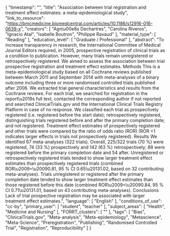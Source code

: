 {
    "timestamp": "",
    "title": "Association between trial registration and treatment effect estimates: a meta-epidemiological study",
    "link_to_resource": "https://bmcmedicine.biomedcentral.com/articles/10.1186/s12916-016-0639-x",
    "creators": [
        "Agn\u00e8s Dechartres",
        "Carolina Riveros",
        "Ignacio Atal",
        "Isabelle Boutron",
        "Philippe Ravaud"
    ],
    "material_type": [
        "Reading"
    ],
    "education_level": [
        "Graduate / Professional"
    ],
    "abstract": "To increase transparency in research, the International Committee of Medical Journal Editors required, in 2005, prospective registration of clinical trials as a condition to publication. However, many trials remain unregistered or retrospectively registered. We aimed to assess the association between trial prospective registration and treatment effect estimates. Methods This is a meta-epidemiological study based on all Cochrane reviews published between March 2011 and September 2014 with meta-analyses of a binary outcome including three or more randomised controlled trials published after 2006. We extracted trial general characteristics and results from the Cochrane reviews. For each trial, we searched for registration in the report\u2019s full text, contacted the corresponding author if not reported and searched ClinicalTrials.gov and the International Clinical Trials Registry Platform in case of no response. We classified each trial as prospectively registered (i.e. registered before the start date); retrospectively registered, distinguishing trials registered before and after the primary completion date; and not registered. Treatment effect estimates of prospectively registered and other trials were compared by the ratio of odds ratio (ROR) (ROR <1 indicates larger effects in trials not prospectively registered). Results We identified 67 meta-analyses (322 trials). Overall, 225/322 trials (70 %) were registered, 74 (33 %) prospectively and 142 (63 %) retrospectively; 88 were registered before the primary completion date and 54 after. Unregistered or retrospectively registered trials tended to show larger treatment effect estimates than prospectively registered trials (combined ROR\u2009=\u20090.81, 95 % CI 0.65\u20131.02, based on 32 contributing meta-analyses). Trials unregistered or registered after the primary completion date tended to show larger treatment effect estimates than those registered before this date (combined ROR\u2009=\u20090.84, 95 % CI 0.71\u20131.01, based on 43 contributing meta-analyses). Conclusions Lack of trial prospective registration may be associated with larger treatment effect estimates.",
    "language": [
        "English"
    ],
    "conditions_of_use": "cc-by",
    "primary_user": [
        "student",
        "teacher"
    ],
    "subject_areas": [
        "Health",
        "Medicine and Nursing"
    ],
    "FORRT_clusters": [
        ""
    ],
    "tags": [
        "Bias",
        "ClinicalTrials.gov",
        "Meta-analysis",
        "Meta-epidemiology",
        "Metascience",
        "Meta-Science",
        "Preregistration",
        "Publishing",
        "Randomised Controlled Trial",
        "Registration",
        "Reproducibility"
    ]
}